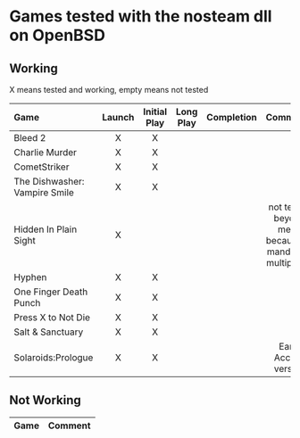 # Games tested with the nosteam dll on OpenBSD

## Working

X means tested and working, empty means not tested

|Game|Launch|Initial Play|Long Play|Completion|Comments|
|:---|:----:|:----------:|:-------:|:--------:|:------:|
|Bleed 2		|X|X||||
|Charlie Murder		|X|X||||
|CometStriker		|X|X||||
|The Dishwasher: Vampire Smile	|X|X||||
|Hidden In Plain Sight	|X||||not tested beyond menu because of mandatory multiplayer|
|Hyphen			|X|X||||
|One Finger Death Punch	|X|X||||
|Press X to Not Die	|X|X||||
|Salt & Sanctuary	|X|X||||
|Solaroids:Prologue	|X|X|||Early Access version|

## Not Working

|Game|Comment|
|:---|:-----:|
